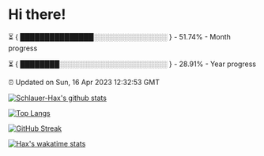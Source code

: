 # Hi there!

⏳ { ███████████████░░░░░░░░░░░░░░░ } - 51.74% - Month progress

⏳ { ████████░░░░░░░░░░░░░░░░░░░░░░ } - 28.91% - Year progress

⏰ Updated on Sun, 16 Apr 2023 12:32:53 GMT


[![Schlauer-Hax's github stats](https://github-readme-stats.vercel.app/api?username=Schlauer-Hax&show_icons=true&theme=dark&count_private=true)](https://github.com/Schlauer-Hax)


[![Top Langs](https://github-readme-stats.vercel.app/api/top-langs/?username=Schlauer-Hax&layout=compact&theme=dark)](https://github.com/Schlauer-Hax?tab=repositories)

[![GitHub Streak](https://streak-stats.demolab.com?user=Schlauer-Hax&theme=dark)](https://git.io/streak-stats)

[![Hax's wakatime stats](https://github-readme-stats.vercel.app/api/wakatime?username=Hax&theme=dark)](https://wakatime.com/@Hax)

